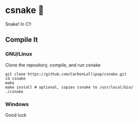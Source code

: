 # csnake 🐍
Snake! In C!!

## Compile It
### GNU/Linux
Clone the repository, compile, and run csnake
```
git clone https://github.com/CarbonLollipop/csnake.git
cd csnake
make
make install # optional, copies csnake to /usr/local/bin/
./csnake
```
### Windows
Good luck
